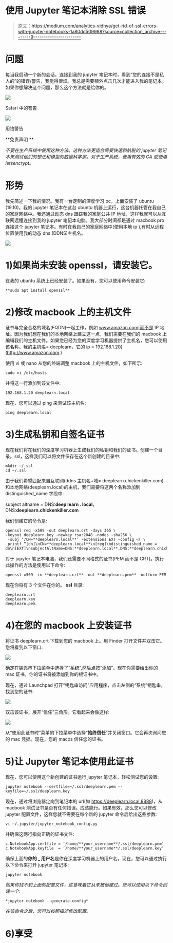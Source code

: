 # 使用 Jupyter 笔记本消除 SSL 错误

> 原文：<https://medium.com/analytics-vidhya/get-rid-of-ssl-errors-with-jupyter-notebooks-1a80dd509988?source=collection_archive---------9----------------------->

# 问题

每当我启动一个新的会话，连接到我的 jupyter 笔记本时，看到“您的连接不是私人的”的错误/警告，我觉得很烦。我总是需要额外点击几次才能进入我的笔记本。如果你想解决这个问题，那么这个方法就是给你的。

![](img/31dde27a0219caae2554e90f107e87a8.png)

Safari 中的警告

![](img/60e0e12937d0907673a1e7e1020ff57e.png)

用铬警告

**免责声明 **

*不要在生产系统中使用这种方法。这种方法更适合需要快速和肮脏的 jupyter 笔记本来测试他们的想法和模型的数据科学家。对于生产系统，使用有效的 CA 或使用 letsencrypt。*

# 形势

我先简述一下我的情况。我有一台定制的深度学习 pc，上面安装了 ubuntu (19.10)。我的 jupyter 笔记本在这台 ubuntu 机器上运行，这台机器托管在我自己的家庭网络中。我还通过动态 dns 跟踪我的家庭公共 IP 地址，这样我就可以从互联网远程连接到我的 jupyter 笔记本电脑。我大部分时间都是通过 macbook pro 连接这个 jupyter 笔记本。有时在我自己的家庭网络中(使用本地 ip ),有时从远程位置使用我的动态 dns (DDNS)主机名。

![](img/e6688238b0795f79e45ec5e907246df7.png)

# 1)如果尚未安装 openssl，请安装它。

在我的 ubuntu 系统上已经安装了。如果没有，您可以使用命令安装它:

```
**sudo apt install openssl** 
```

# 2)修改 macbook 上的主机文件

证书与完全合格的域名(FQDN)一起工作，例如 www.amazon.com[而不是 IP 地址。因为我们想在我们的本地网络上建立这一点，我们需要在我们的 macbook 上编辑我们的主机文件。如果您已经为您的深度学习机器提供了主机名，您可以使用该名称。我的主机名= deeplearn，它的 ip = 192.168.1.20](http://www.amazon.com.)

使用 vi 或 nano 从您的终端调整 macbook 上的主机文件，如下所示:

```
sudo vi /etc/hosts
```

并将这一行添加到该文件中:

```
192.168.1.20 deeplearn.local
```

现在，您可以通过 ping 来测试该主机名:

```
ping deeplearn.local
```

# 3)生成私钥和自签名证书

现在我们将在我们的深度学习机器上生成我们的私钥和我们的证书。创建一个目录。ssl，这样我们可以将文件保存在这个新创建的目录中:

```
mkdir ~/.ssl 
cd ~/.ssl
```

由于我们希望匹配来自互联网(ddns 主机名+域= deeplearn.chickenkiller.com)和本地网络(deeplearn.local)的主机，我们需要将这两个名称添加到 distinguished_name 字段中:

subject altname = DNS:**deep learn . local**，DNS:**deeplearn.chickenkiller.com**

我们创建它的命令是:

```
openssl req -x509 -out deeplearn.crt -days 365 \
-keyout deeplearn.key -newkey rsa:2048 -nodes -sha256 \
 -subj ‘/CN=**deeplearn.local**’ -extensions EXT -config <( \
 printf “[dn]\nCN=**deeplearn.local**\n[req]\ndistinguished_name = dn\n[EXT]\nsubjectAltName=DNS:**deeplearn.local**,DNS:**deeplearn.chickenkiller.com**\nkeyUsage=digitalSignature\nextendedKeyUsage=serverAuth”)
```

对于 jupyter 笔记本电脑，我们还需要不同格式的证书(PEM 而不是 CRT)。执行此操作的方法是使用以下命令:

```
openssl x509 -in **deeplearn.crt** -out **deeplearn.pem** -outform PEM
```

现在你将有 3 个文件在你的。 **ssl** 目录:

```
deeplearn.crt
deeplearn.key
deeplearn.pem
```

# 4)在您的 macbook 上安装证书

将证书 deeplearn.crt 下载到您的 macbook 上。用 Finder 打开文件并双击它。您将看到以下窗口:

![](img/79887da91cf14f6c3cff215f65016d24.png)

确定在钥匙串下拉菜单中选择了“系统”,然后点按“添加”。现在你需要给出你的 mac 证书，你的证书将被添加到你的根证书中。

现在，通过 Launchpad 打开“钥匙串访问”应用程序，点击左侧的“系统”钥匙串，找到您的证书:

![](img/99b2a4491c8390924d208727936c8d59.png)

双击该证书，展开“信任”三角形。它看起来会像这样:

![](img/e1932eb1bd5ffb124dc13c28a165bbc1.png)

从“使用此证书时”菜单的下拉菜单中选择“**始终信任**”并关闭窗口。它会再次询问您的 mac 凭据。现在，您的 macos 信任您的证书。

# 5)让 Jupyter 笔记本使用此证书

现在，您可以使用这个新创建的证书运行 jupyter 笔记本，轻松测试您的设置:

```
jupyter notebook --certfile=~/.ssl/deeplearn.pem --keyfile=~/.ssl/deeplearn.key
```

现在，通过将浏览器定向到笔记本的 url(如 https://deeplearn.local:8888)，从 macbook 测试证书是否有任何错误。应该能行。如果有效，那么您可以修改 jupyter 配置文件，这样您就不需要在每个新的 jupyter 命令后给出这些参数:

```
vi ~/.jupyter/jupyter_notebook_config.py
```

并确保这两行指向正确的证书文件:

```
c.NotebookApp.certfile = ‘/home/**your_username**/.ssl/deeplearn.pem’
c.NotebookApp.keyfile  = ‘/home/**your_username**/.ssl/deeplearn.key’
```

确保上面的**你的 _ 用户名**是你在深度学习机器上的用户名。现在，您可以通过执行以下命令来打开 jupyter 笔记本:

```
jupyter notebook
```

*如果你找不到上面的配置文件，这意味着它从未被创建过。您可以使用以下命令创建一个:*

```
*jupyter notebook --generate-config*
```

*在该命令之后，您可以按照描述修改配置。*

# 6)享受